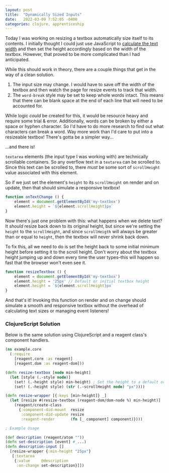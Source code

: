 ```yaml
---
layout: post
title:  "Dynamically Sized Inputs"
date:   2022-03-09 7:52:05 -0400
categories: clojure, apprenticeship
---
```


Today I was working on resizing a textbox automatically size itself to its contents.
I initially thought I could just use JavaScript to 
[calculate the text width][calculate-width] and then set the height accordingly based
on the width of the textbox. However, that proved to be more complicated than 
I had anticipated. 

While this should work in theory, there are a couple things that get in the way of
a clean solution. 
1. The input size may change. I would have to save off the width of the textbox 
and then watch the page for resize events to track that width. 
2. The `word-break` style may be set to keep whole words intact. This means that there 
can be blank space at the end of each line that will need to be accounted for.

While logic _could_ be created for this, it would be resource heavy and require some
trial & error. Additionally, words can be broken by either a space or hyphen character.
So I'd have to do more research to find out what characters can break a word. Way
more work than I'd care to put into a resizeable textbox! There's gotta be a simpler 
way...

...and there is! 

`textarea` elements (the input type I was working with) are technically scrollable
containers. So any overflow text in a `textarea` can be scrolled to. Since this
text can be scrolled to, there *must* be some sort of `scrollHeight` value associated
with this element.

So if we just set the element's `height` to its `scrollHeight` on render and on update,
then that should simulate a responsive textbox!

````javascript
function onTextChange () {
    element = document.getElementById('my-textbox')
    element.height = `${element.scrollHeight}px`
}
````

Now there's just one problem with this: what happens when we delete text? It _should_
resize back down to its original height, but since we're setting the `height` to
the `scrollHeight`, and since `scrollHeigth` will always be greater than or equal to 
`height`, then the textbox will never shrink back down.

To fix this, all we need to do is set the height back to some initial minimum height
before setting it to the scroll height. Don't worry about the textbox height jumping
up and down every time the user types–this will happen so fast that the browser 
won't even see it.

````javascript
function resizeTextbox () {
    element = document.getElementById('my-textbox')
    element.height = '25px' // Default or initial textbox height
    element.height = `${element.scrollHeight}px`
}
````

And that's it! Invoking this function on render and on change should simulate a 
smooth and responsive textbox without the overhead of calculating text sizes or
managing event listeners!

### ClojureScript Solution

Below is the same solution using ClojureScript and a reagent class's component handlers.

````clojure
(ns example.core
  (:require
    [reagent.core :as reagent]
    [reagent.dom :as reagent-dom]))

(defn resize-textbox [node min-height]
  (let [style (.-style node)]
    (set! (.-height style) min-height) ; Set the height to a default or initial value
    (set! (.-height style) (str (.-scrollHeight node) "px"))))

(defn resize-wrapper [{:keys [min-height]} _]
  (let [resize #(resize-textbox (reagent-dom/dom-node %) min-height)] 
    (reagent/create-class
      {:component-did-mount  resize
       :component-did-update resize
       :reagent-render       (fn [_ component] component)})))

; Example Usage

(def description (reagent/atom ""))
(defn set-description [event] #_...)
(defn description-input []
  [resize-wrapper {:min-height "25px"}
   [:textarea
    {:value     @description
     :on-change set-description}]])
````

[calculate-width]: https://thewebdev.info/2021/02/22/how-to-calculate-text-width-with-javascript/